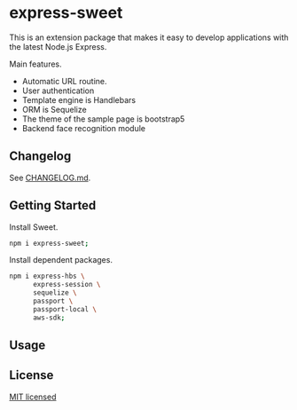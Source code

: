 # express-sweet

This is an extension package that makes it easy to develop applications with the latest Node.js Express.  

Main features.  

- Automatic URL routine.
- User authentication
- Template engine is Handlebars
- ORM is Sequelize
- The theme of the sample page is bootstrap5
- Backend face recognition module

## Changelog

See [CHANGELOG.md](./CHANGELOG.md).

## Getting Started

Install Sweet.  

```sh
npm i express-sweet;
```

Install dependent packages.  

```sh
npm i express-hbs \
      express-session \
      sequelize \
      passport \
      passport-local \
      aws-sdk;
```
## Usage

## License

[MIT licensed](./LICENSE.txt)